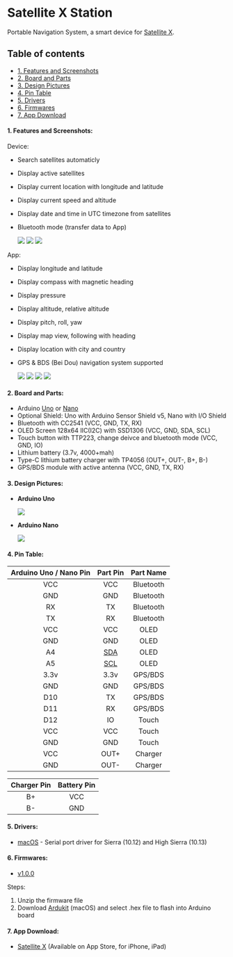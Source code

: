 # Satellite X Station
Portable Navigation System, a smart device for [Satellite X](https://apps.apple.com/app/id1520253302).

  
  

## Table of contents
- [1. Features and Screenshots](#1-features-and-screenshots)
- [2. Board and Parts](#2-board-and-parts)
- [3. Design Pictures](#3-design-pictures)
- [4. Pin Table](#4-pin-table)
- [5. Drivers](#5-drivers)
- [6. Firmwares](#6-firmwares)
- [7. App Download](#7-app-download)
  


#### **1. Features and Screenshots:**

Device:
- Search satellites automaticly
- Display active satellites
- Display current location with longitude and latitude
- Display current speed and altitude
- Display date and time in UTC timezone from  satellites
- Bluetooth mode (transfer data to App)

    ![](/images/v1.0.0_Device_1.png)
    ![](/images/v1.0.0_Device_2.png)
    ![](/images/v1.0.0_OLED.png)
  

App:
- Display longitude and latitude
- Display compass with magnetic heading
- Display pressure
- Display altitude, relative altitude
- Display pitch, roll, yaw
- Display map view, following with heading
- Display location with city and country
- GPS & BDS (Bei Dou) navigation system supported

    ![](/images/v1.x_App_1.png)
    ![](/images/v1.x_App_2.png)
    ![](/images/v1.x_App_3.png)
    ![](/images/v1.x_App_4.png)


#### **2. Board and Parts:**

- Arduino [Uno](https://store.arduino.cc/usa/arduino-uno-rev3) or [Nano](https://store.arduino.cc/usa/arduino-nano)
- Optional Shield: Uno with Arduino Sensor Shield v5, Nano with I/O Shield
- Bluetooth with CC2541 (VCC, GND, TX, RX)
- OLED Screen 128x64 IIC(I2C) with SSD1306 (VCC, GND, SDA, SCL)
- Touch button with TTP223, change deivce and bluetooth mode (VCC, GND, IO)
- Lithium battery (3.7v, 4000+mah)
- Type-C lithium battery charger with TP4056 (OUT+, OUT-, B+, B-)
- GPS/BDS module with active antenna (VCC, GND, TX, RX)
  


#### **3. Design Pictures:**

- **Arduino Uno**

    ![](/images/v1.0.0_Uno.png)

- **Arduino Nano**

    ![](/images/v1.0.0_Nano.png)
  


#### **4. Pin Table:**

Arduino Uno / Nano Pin | Part Pin | Part Name |
:-: | :-: | :-: |
VCC | VCC | Bluetooth |
GND | GND | Bluetooth |
RX | TX | Bluetooth |
TX | RX | Bluetooth |
VCC | VCC | OLED |
GND | GND | OLED |
A4 | [SDA](https://www.arduino.cc/en/Reference/Wire) | OLED |
A5 | [SCL](https://www.arduino.cc/en/Reference/Wire) | OLED |
3.3v | 3.3v | GPS/BDS |
GND | GND | GPS/BDS |
D10 | TX | GPS/BDS |
D11 | RX | GPS/BDS |
D12 | IO | Touch |
VCC | VCC | Touch |
GND | GND | Touch |
VCC | OUT+ | Charger |
GND | OUT- | Charger |

Charger Pin | Battery Pin |
:-: | :-: |
B+ | VCC |
B- | GND |


#### **5. Drivers:**

- [macOS](https://github.com/woointeractive/Arduino/blob/master/drivers/CH34x_Install_V1.5.pkg) - Serial port driver for Sierra (10.12) and High Sierra (10.13)
  

#### **6. Firmwares:**

- [v1.0.0](/firmwares/SatelliteXStatio_v1.0.0.hex.zip)


Steps:
1. Unzip the firmware file
2. Download [Ardukit](https://apps.apple.com/app/ardukit/id1518175697) (macOS) and select .hex file to flash into Arduino board

#### **7. App Download:**

- [Satellite X](https://apps.apple.com/app/id1520253302) (Available on App Store, for iPhone, iPad)
